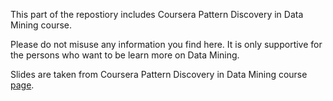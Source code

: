 This part of the repostiory includes Coursera Pattern Discovery in Data Mining course.

Please do not misuse any information you find here. It is only supportive for the persons who want to be learn more on Data Mining. 

Slides are taken from Coursera Pattern Discovery in Data Mining course [page](https://class.coursera.org/patterndiscovery-001).  